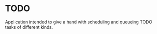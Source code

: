 # TODO
Application intended to give a hand with scheduling and queueing TODO tasks of different kinds.
